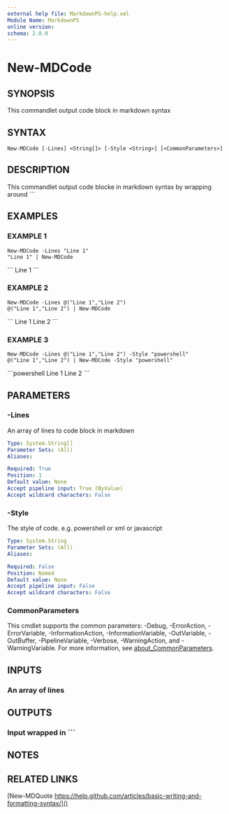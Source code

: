 ```yaml
---
external help file: MarkdownPS-help.xml
Module Name: MarkdownPS
online version:
schema: 2.0.0
---
```


# New-MDCode

## SYNOPSIS
This commandlet output code block in markdown syntax

## SYNTAX

```
New-MDCode [-Lines] <String[]> [-Style <String>] [<CommonParameters>]
```

## DESCRIPTION
This commandlet output code blocke in markdown syntax by wrapping around \`\`\`

## EXAMPLES

### EXAMPLE 1
```
New-MDCode -Lines "Line 1"
"Line 1" | New-MDCode
```

\`\`\`
    Line 1
\`\`\`

### EXAMPLE 2
```
New-MDCode -Lines @("Line 1","Line 2")
@("Line 1","Line 2") | New-MDCode
```

\`\`\`
    Line 1
    Line 2
\`\`\`

### EXAMPLE 3
```
New-MDCode -Lines @("Line 1","Line 2") -Style "powershell"
@("Line 1","Line 2") | New-MDCode -Style "powershell"
```

\`\`\`powershell
    Line 1
    Line 2
\`\`\`

## PARAMETERS

### -Lines
An array of lines to code block in markdown

```yaml
Type: System.String[]
Parameter Sets: (All)
Aliases:

Required: True
Position: 1
Default value: None
Accept pipeline input: True (ByValue)
Accept wildcard characters: False
```

### -Style
The style of code.
e.g.
powershell or xml or javascript

```yaml
Type: System.String
Parameter Sets: (All)
Aliases:

Required: False
Position: Named
Default value: None
Accept pipeline input: False
Accept wildcard characters: False
```

### CommonParameters
This cmdlet supports the common parameters: -Debug, -ErrorAction, -ErrorVariable, -InformationAction, -InformationVariable, -OutVariable, -OutBuffer, -PipelineVariable, -Verbose, -WarningAction, and -WarningVariable. For more information, see [about_CommonParameters](http://go.microsoft.com/fwlink/?LinkID=113216).

## INPUTS

### An array of lines
## OUTPUTS

### Input wrapped in ```
## NOTES

## RELATED LINKS

[New-MDQuote
https://help.github.com/articles/basic-writing-and-formatting-syntax/]()

